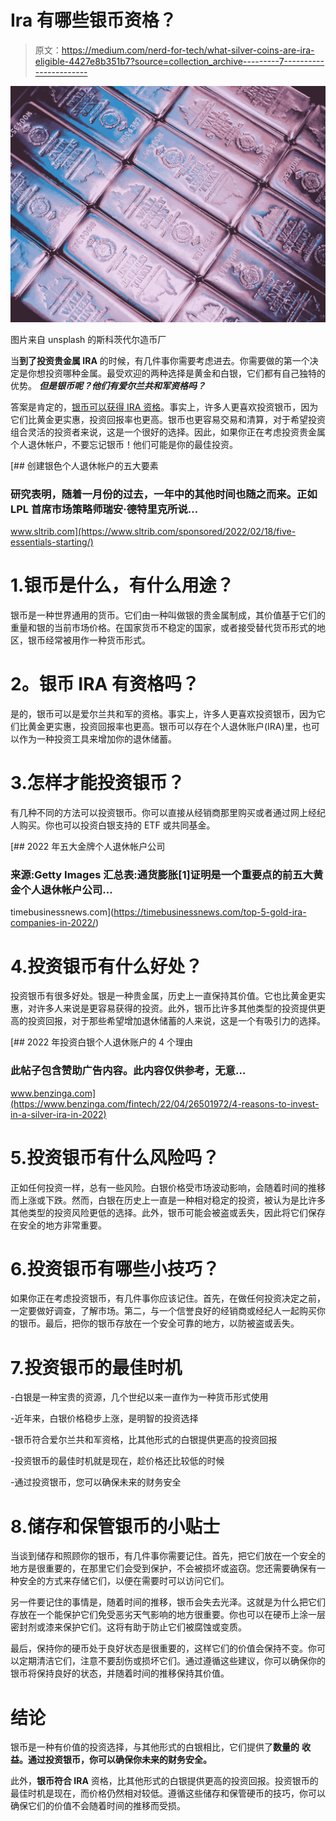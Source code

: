 # Ira 有哪些银币资格？

> 原文：<https://medium.com/nerd-for-tech/what-silver-coins-are-ira-eligible-4427e8b351b7?source=collection_archive---------7----------------------->

![](img/5e3b9bf86d3a62bd9a62d9a1386748d0.png)

图片来自 unsplash 的斯科茨代尔造币厂

当**到了投资贵金属 IRA** 的时候，有几件事你需要考虑进去。你需要做的第一个决定是你想投资哪种金属。最受欢迎的两种选择是黄金和白银，它们都有自己独特的优势。 ***但是银币呢？他们有爱尔兰共和军资格吗？***

答案是肯定的，[银币可以获得 IRA 资格](https://www.sltrib.com/sponsored/2021/12/02/what-is-gold-ira-here-are/)。事实上，许多人更喜欢投资银币，因为它们比黄金更实惠，投资回报率也更高。银币也更容易交易和清算，对于希望投资组合灵活的投资者来说，这是一个很好的选择。因此，如果你正在考虑投资贵金属个人退休帐户，不要忘记银币！他们可能是你的最佳投资。

[](https://www.sltrib.com/sponsored/2022/02/18/five-essentials-starting/) [## 创建银色个人退休帐户的五大要素

### 研究表明，随着一月份的过去，一年中的其他时间也随之而来。正如 LPL 首席市场策略师瑞安·德特里克所说…

www.sltrib.com](https://www.sltrib.com/sponsored/2022/02/18/five-essentials-starting/) 

# 1.银币是什么，有什么用途？

银币是一种世界通用的货币。它们由一种叫做银的贵金属制成，其价值基于它们的重量和银的当前市场价格。在国家货币不稳定的国家，或者接受替代货币形式的地区，银币经常被用作一种货币形式。

# **2。银币 IRA 有资格吗？**

是的，银币可以是爱尔兰共和军的资格。事实上，许多人更喜欢投资银币，因为它们比黄金更实惠，投资回报率也更高。银币可以存在个人退休账户(IRA)里，也可以作为一种投资工具来增加你的退休储蓄。

# 3.怎样才能投资银币？

有几种不同的方法可以投资银币。你可以直接从经销商那里购买或者通过网上经纪人购买。你也可以投资白银支持的 ETF 或共同基金。

[](https://timebusinessnews.com/top-5-gold-ira-companies-in-2022/) [## 2022 年五大金牌个人退休帐户公司

### 来源:Getty Images 汇总表:通货膨胀[1]证明是一个重要点的前五大黄金个人退休帐户公司…

timebusinessnews.com](https://timebusinessnews.com/top-5-gold-ira-companies-in-2022/) 

# 4.投资银币有什么好处？

投资银币有很多好处。银是一种贵金属，历史上一直保持其价值。它也比黄金更实惠，对许多人来说是更容易获得的投资。此外，银币比许多其他类型的投资提供更高的投资回报，对于那些希望增加退休储蓄的人来说，这是一个有吸引力的选择。

[](https://www.benzinga.com/fintech/22/04/26501972/4-reasons-to-invest-in-a-silver-ira-in-2022) [## 2022 年投资白银个人退休账户的 4 个理由

### 此帖子包含赞助广告内容。此内容仅供参考，无意…

www.benzinga.com](https://www.benzinga.com/fintech/22/04/26501972/4-reasons-to-invest-in-a-silver-ira-in-2022) 

# 5.投资银币有什么风险吗？

正如任何投资一样，总有一些风险。白银价格受市场波动影响，会随着时间的推移而上涨或下跌。然而，白银在历史上一直是一种相对稳定的投资，被认为是比许多其他类型的投资风险更低的选择。此外，银币可能会被盗或丢失，因此将它们保存在安全的地方非常重要。

# 6.投资银币有哪些小技巧？

如果你正在考虑投资银币，有几件事你应该记住。首先，在做任何投资决定之前，一定要做好调查，了解市场。第二，与一个信誉良好的经销商或经纪人一起购买你的银币。最后，把你的银币存放在一个安全可靠的地方，以防被盗或丢失。

# 7.投资银币的最佳时机

-白银是一种宝贵的资源，几个世纪以来一直作为一种货币形式使用

-近年来，白银价格稳步上涨，是明智的投资选择

-银币符合爱尔兰共和军资格，比其他形式的白银提供更高的投资回报

-投资银币的最佳时机就是现在，趁价格还比较低的时候

-通过投资银币，您可以确保未来的财务安全

# 8.储存和保管银币的小贴士

当谈到储存和照顾你的银币，有几件事你需要记住。首先，把它们放在一个安全的地方是很重要的，在那里它们会受到保护，不会被损坏或盗窃。您还需要确保有一种安全的方式来存储它们，以便在需要时可以访问它们。

另一件要记住的事情是，随着时间的推移，银币会失去光泽。这就是为什么把它们存放在一个能保护它们免受恶劣天气影响的地方很重要。你也可以在硬币上涂一层密封剂或漆来保护它们。这将有助于防止它们被腐蚀或变质。

最后，保持你的硬币处于良好状态是很重要的，这样它们的价值会保持不变。你可以定期清洁它们，注意不要刮伤或损坏它们。通过遵循这些建议，你可以确保你的银币将保持良好的状态，并随着时间的推移保持其价值。

# 结论

银币是一种有价值的投资选择，与其他形式的白银相比，它们提供了**数量的** **收益。通过投资银币，你可以确保你未来的财务安全。**

此外，**银币符合 IRA** 资格，比其他形式的白银提供更高的投资回报。投资银币的最佳时机是现在，而价格仍然相对较低。遵循这些储存和保管硬币的技巧，你可以确保它们的价值不会随着时间的推移而受损。